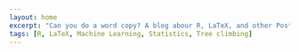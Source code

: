 ```yaml
---
layout: home
excerpt: "Can you do a word copy? A blog abour R, LaTeX, and other Post-Phd musings."
tags: [R, LaTeX, Machine Learning, Statistics, Tree climbing]
---
```

